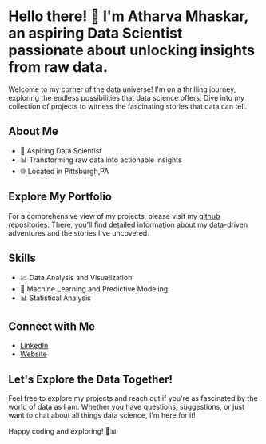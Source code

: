 <!--
**atharvamm/atharvamm** is a ✨ _special_ ✨ repository because its `README.md` (this file) appears on your GitHub profile.

Here are some ideas to get you started:

- 🔭 I’m currently working on ...
- 🌱 I’m currently learning ...
- 👯 I’m looking to collaborate on ...
- 🤔 I’m looking for help with ...
- 💬 Ask me about ...
- 📫 How to reach me: ...
- 😄 Pronouns: ...
- ⚡ Fun fact: ...
-->

# Hello there! 👋 I'm Atharva Mhaskar, an aspiring Data Scientist passionate about unlocking insights from raw data.

Welcome to my corner of the data universe! I'm on a thrilling journey, exploring the endless possibilities that data science offers. Dive into my collection of projects to witness the fascinating stories that data can tell.


## About Me

- 🚀 Aspiring Data Scientist
- 📊 Transforming raw data into actionable insights
- 🌐 Located in Pittsburgh,PA
<!-- 🌱 I’m currently learning: [What you're currently learning or exploring] -->


## Explore My Portfolio

For a comprehensive view of my projects, please visit my [github repositories](https://github.com/atharvamm?tab=repositories). There, you'll find detailed information about my data-driven adventures and the stories I've uncovered.


## Skills

- 📈 Data Analysis and Visualization
- 🤖 Machine Learning and Predictive Modeling
- 📊 Statistical Analysis



## Connect with Me
- [LinkedIn]()
- [Website]()

## Let's Explore the Data Together!

Feel free to explore my projects and reach out if you're as fascinated by the world of data as I am. Whether you have questions, suggestions, or just want to chat about all things data science, I'm here for it!

Happy coding and exploring! 🚀📊
